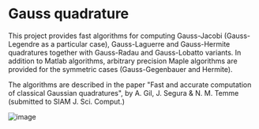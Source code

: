 # Gauss quadrature
This project provides fast algorithms for computing Gauss-Jacobi (Gauss-Legendre as a particular case), Gauss-Laguerre and Gauss-Hermite quadratures together with Gauss-Radau and Gauss-Lobatto variants. In addition to Matlab algorithms, arbitrary precision Maple algorithms are provided for the symmetric cases (Gauss-Gegenbauer and Hermite). 

The algorithms are described in the paper "Fast and accurate computation of classical Gaussian quadratures", by A. Gil, J. Segura & N. M. Temme (submitted to SIAM J. Sci. Comput.)

![image](https://github.com/user-attachments/assets/bd4bd13d-e3c0-48fc-9f11-49f7df991eda)
